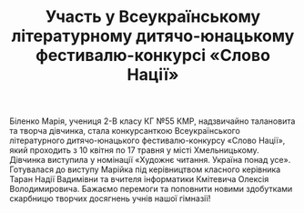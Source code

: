 ﻿---
title: Участь у Всеукраїнському літературному дитячо-юнацькому фестивалю-конкурсі «Слово Нації»
---

Біленко Марія, учениця 2-В класу КГ №55 КМР, надзвичайно талановита та творча дівчинка, стала конкурсанткою Всеукраїнського літературного дитячо-юнацького фестивалю-конкурсу «Слово Нації», який проходить з 10 квітня по 17 травня у місті Хмельницькому. Дівчинка виступила у номінації «Художнє читання. Україна понад усе». Готувалася до виступу Марійка під керівництвом класного керівника Таран Надії Вадимівни та вчителя інформатики Кмітевича Олексія Володимировича. Бажаємо перемоги та поповнити новими здобутками скарбницю творчих досягнень учнів нашої гімназії!

<youtube id="GZ_rlHE7HPo" />
